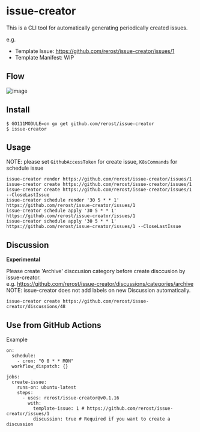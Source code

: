 # issue-creator
This is a CLI tool for automatically generating periodically created issues.

e.g.
- Template Issue: https://github.com/rerost/issue-creator/issues/1
- Template Manifest: WIP

## Flow
![image](https://user-images.githubusercontent.com/5201588/63219703-a4848b00-c1b2-11e9-90a7-aa2a4920d47b.png)

## Install
```
$ GO111MODULE=on go get github.com/rerost/issue-creator
$ issue-creator
```

## Usage
NOTE: please set `GithubAccessToken` for create issue, `K8sCommands` for schedule issue

```
issue-creator render https://github.com/rerost/issue-creator/issues/1
issue-creator create https://github.com/rerost/issue-creator/issues/1
issue-creator create https://github.com/rerost/issue-creator/issues/1 --CloseLastIssue
issue-creator schedule render '30 5 * * 1' https://github.com/rerost/issue-creator/issues/1
issue-creator schedule apply '30 5 * * 1' https://github.com/rerost/issue-creator/issues/1
issue-creator schedule apply '30 5 * * 1' https://github.com/rerost/issue-creator/issues/1 --CloseLastIssue
```

## Discussion
**Experimental**

Please create 'Archive' disccusion category before create disccusion by issue-creator.  
e.g. https://github.com/rerost/issue-creator/discussions/categories/archive  
NOTE: issue-creator does not add labels on new Discussion automatically.

```
issue-creator create https://github.com/rerost/issue-creator/discussions/48
```

## Use from GitHub Actions
Example
```
on:
  schedule:
    - cron: "0 0 * * MON"
  workflow_dispatch: {}

jobs:
  create-issue:
    runs-on: ubuntu-latest
    steps:
      - uses: rerost/issue-creator@v0.1.16
        with:
          template-issue: 1 # https://github.com/rerost/issue-creator/issues/1
          discussion: true # Required if you want to create a discussion
```

